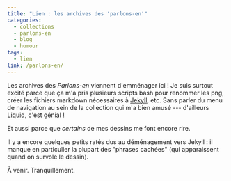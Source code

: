 ```yaml
---
title: "Lien : les archives des 'parlons-en'"
categories:
  - collections
  - parlons-en
  - blog
  - humour
tags:
  - lien
link: /parlons-en/
---
```


Les archives des _Parlons-en_ viennent d'emménager ici ! Je suis surtout excité parce que ça m'a pris plusieurs scripts bash pour renommer les png, créer les fichiers markdown nécessaires à [Jekyll](https://jekyllrb.com/), etc. Sans parler du menu de navigation au sein de la collection qui m'a bien amusé --- d'ailleurs [Liquid](https://shopify.github.io/liquid/), c'est génial !

Et aussi parce que _certains_ de mes dessins me font encore rire. 

Il y a encore quelques petits ratés dus au déménagement vers Jekyll : il manque en particulier la plupart des "phrases cachées" (qui apparaissent quand on survole le dessin).

À venir. Tranquillement.